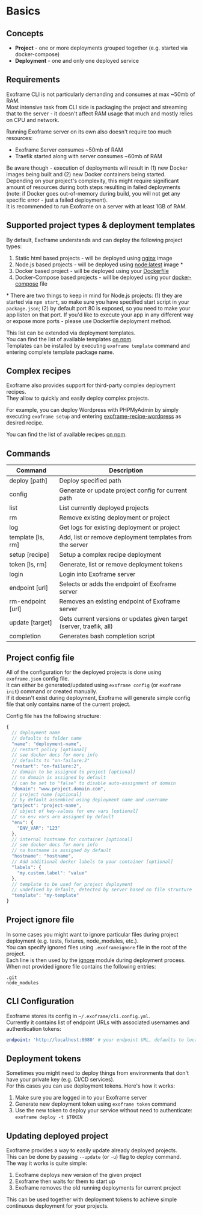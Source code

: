 # Basics

## Concepts

* **Project** - one or more deployments grouped together (e.g. started via docker-compose)
* **Deployment** - one and only one deployed service

## Requirements

Exoframe CLI is not particularly demanding and consumes at max ~50mb of RAM.  
Most intensive task from CLI side is packaging the project and streaming that to the server - it doesn't affect RAM usage that much and mostly relies on CPU and network.

Running Exoframe server on its own also doesn't require too much resources:

* Exoframe Server consumes ~50mb of RAM
* Traefik started along with server consumes ~60mb of RAM

Be aware though - execution of deployments will result in (1) new Docker images being built and (2) new Docker containers being started.  
Depending on your project's complexity, this might require significant amount of resources during both steps resulting in failed deployments (note: if Docker goes out-of-memory during build, you will not get any specific error - just a failed deployment).  
It is recommended to run Exoframe on a server with at least 1GB of RAM.

## Supported project types & deployment templates

By default, Exoframe understands and can deploy the following project types:

1.  Static html based projects - will be deployed using [nginx](http://hub.docker.com/_/nginx) image
2.  Node.js based projects - will be deployed using [node:latest](https://hub.docker.com/_/node) image \*
3.  Docker based project - will be deployed using your [Dockerfile](https://docs.docker.com/engine/reference/builder/)
4.  Docker-Compose based projects - will be deployed using your [docker-compose](https://docs.docker.com/compose/compose-file/) file

\* There are two things to keep in mind for Node.js projects: (1) they are started via `npm start`, so make sure you have specified start script in your `package.json`; (2) by default port 80 is exposed, so you need to make your app listen on that port. If you'd like to execute your app in any different way or expose more ports - please use Dockerfile deployment method.

This list can be extended via deployment templates.  
You can find the list of available templates [on npm](https://www.npmjs.com/search?q=exoframe-template).  
Templates can be installed by executing `exoframe template` command and entering complete template package name.

## Complex recipes

Exoframe also provides support for third-party complex deployment recipes.  
They allow to quickly and easily deploy complex projects.

For example, you can deploy Wordpress with PHPMyAdmin by simply executing `exoframe setup` and entering [exoframe-recipe-wordpress](https://github.com/exoframejs/exoframe-recipe-wordpress) as desired recipe.

You can find the list of available recipes [on npm](https://www.npmjs.com/search?q=exoframe-recipe).

## Commands

| Command           | Description                                                          |
| ----------------- | -------------------------------------------------------------------- |
| deploy [path]     | Deploy specified path                                                |
| config            | Generate or update project config for current path                   |
| list              | List currently deployed projects                                     |
| rm <id>           | Remove existing deployment or project                                |
| log <id>          | Get logs for existing deployment or project                          |
| template [ls, rm] | Add, list or remove deployment templates from the server             |
| setup [recipe]    | Setup a complex recipe deployment                                    |
| token [ls, rm]    | Generate, list or remove deployment tokens                           |
| login             | Login into Exoframe server                                           |
| endpoint [url]    | Selects or adds the endpoint of Exoframe server                      |
| rm-endpoint [url] | Removes an existing endpoint of Exoframe server                      |
| update [target]   | Gets current versions or updates given target (server, traefik, all) |
| completion        | Generates bash completion script                                     |

## Project config file

All of the configuration for the deployed projects is done using `exoframe.json` config file.  
It can either be generated/updated using `exoframe config` (or `exoframe init`) command or created manually.  
If it doesn't exist during deployment, Exoframe will generate simple config file that only contains name of the current project.

Config file has the following structure:

```js
{
  // deployment name
  // defaults to folder name
  "name": "deployment-name",
  // restart policy [optional]
  // see docker docs for more info
  // defaults to "on-failure:2"
  "restart": "on-failure:2",
  // domain to be assigned to project [optional]
  // no domain is assigned by default
  // can be set to "false" to disable auto-assignment of domain
  "domain": "www.project.domain.com",
  // project name [optional]
  // by default assembled using deployment name and username
  "project": "project-name",
  // object of key-values for env vars [optional]
  // no env vars are assigned by default
  "env": {
    "ENV_VAR": "123"
  },
  // internal hostname for container [optional]
  // see docker docs for more info
  // no hostname is assigned by default
  "hostname": "hostname",
  // Add additional docker labels to your container [optional]
  "labels": {
    "my.custom.label": "value"
  },
  // template to be used for project deployment
  // undefined by default, detected by server based on file structure
  "template": "my-template"
}
```

## Project ignore file

In some cases you might want to ignore particular files during project deployment (e.g. tests, fixtures, node_modules, etc.).  
You can specify ignored files using `.exoframeignore` file in the root of the project.  
Each line is then used by the [ignore](https://github.com/kaelzhang/node-ignore) module during deployment process.  
When not provided ignore file contains the following entries:

```
.git
node_modules
```

## CLI Configuration

Exoframe stores its config in `~/.exoframe/cli.config.yml`.  
Currently it contains list of endpoint URLs with associated usernames and authentication tokens:

```yaml
endpoint: 'http://localhost:8080' # your endpoint URL, defaults to localhost
```

## Deployment tokens

Sometimes you might need to deploy things from environments that don't have your private key (e.g. CI/CD services).  
For this cases you can use deployment tokens. Here's how it works:

1.  Make sure you are logged in to your Exoframe server
2.  Generate new deployment token using `exoframe token` command
3.  Use the new token to deploy your service without need to authenticate: `exoframe deploy -t $TOKEN`

## Updating deployed project

Exoframe provides a way to easily update already deployed projects.  
This can be done by passing `--update` (or `-u`) flag to deploy command.  
The way it works is quite simple:

1.  Exoframe deploys new version of the given project
2.  Exoframe then waits for them to start up
3.  Exoframe removes the old running deployments for current project

This can be used together with deployment tokens to achieve simple continuous deployment for your projects.
